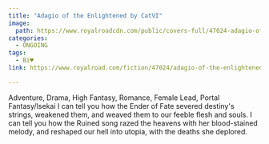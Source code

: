 ```yaml
---
title: "Adagio of the Enlightened by CatVI"
image:
  path: https://www.royalroadcdn.com/public/covers-full/47024-adagio-of-the-enlightened.jpg
categories:
  - ONGOING
tags:
  - Bi♥
link: https://www.royalroad.com/fiction/47024/adagio-of-the-enlightened

---
```

Adventure, Drama, High Fantasy, Romance, Female Lead, Portal Fantasy/Isekai
I can tell you how the Ender of Fate severed destiny's strings, weakened them, and weaved them to our feeble flesh and souls.
I can tell you how the Ruined song razed the heavens with her blood-stained melody, and reshaped our hell into utopia, with the deaths she deplored.

